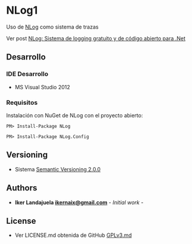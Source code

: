 # NLog1

Uso de [NLog](http://nlog-project.org/) como sistema de trazas

Ver post [NLog: Sistema de logging gratuito y de código abierto para .Net](https://ikerlandajuela.wordpress.com/2017/07/23/nlog-sistema-de-logging-gratuito-y-de-codigo-abierto-para-net/)


## Desarrollo

### IDE Desarrollo 

* MS Visual Studio 2012


### Requisitos

Instalación con NuGet de NLog con el proyecto abierto:

```
PM> Install-Package NLog 
```

```
PM> Install-Package NLog.Config
```



## Versioning

* Sistema [Semantic Versioning 2.0.0](http://semver.org/) 

## Authors

* **Iker Landajuela <ikernaix@gmail.com>** - *Initial work* - 

## License

* Ver LICENSE.md obtenida de GitHub [GPLv3.md](https://github.com/TheFox/GPLv3.md) 